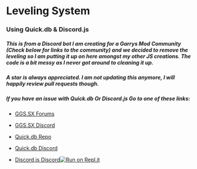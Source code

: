 # Leveling System
### Using Quick.db & Discord.js

##### This is from a Discord bot I am creating for a Garrys Mod Community (Check below for links to the community) and we decided to remove the leveling so I am putting it up on here amongst my other JS creations. The code is a bit messy as I never got around to cleaning it up.
##### A star is always appreciated. I am not updating this anymore, I will happily review pull requests though.
##### If you have an issue with Quick.db Or Discord.js Go to one of these links:

+ [GGS.SX Forums](https://ggs.sx/)
+ [GGS.SX Discord](https://ggs.sx/discord)

+ [Quick.db Repo](https://github.com/TrueXPixels/quick.db)
+ [Quick.db Discord](https://discordapp.com/invite/plexidev)
+ [Discord.js Discord](https://discordapp.com/invite/bRCvFy9)[![Run on Repl.it](https://repl.it/badge/github/chxlls/discordleveling)](https://repl.it/github/chxlls/discordleveling)